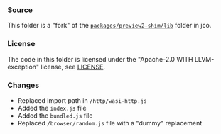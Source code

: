 ### Source

This folder is a "fork" of the 
[`packages/preview2-shim/lib`](https://github.com/bytecodealliance/jco/tree/main/packages/preview2-shim/lib)
folder in jco.

### License

The code in this folder is licensed under the "Apache-2.0 WITH LLVM-exception" license,
see [LICENSE](./LICENSE).

### Changes

- Replaced import path in `/http/wasi-http.js`
- Added the `index.js` file
- Added the `bundled.js` file
- Replaced `/browser/random.js` file with a "dummy" replacement
